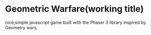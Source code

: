 
# Geometric Warfare(working title)


nice,simple javascript game built with the Phaser 3 library inspired by Geometry wars,
